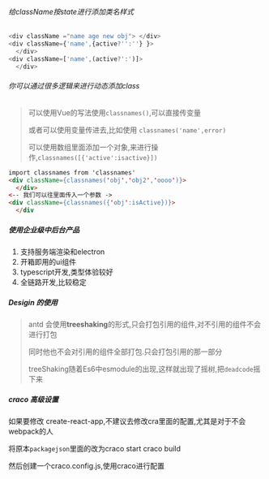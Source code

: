 ###### 给className按state进行添加类名样式

```js
<div className ="name age new obj"> </div>
<div className={'name',{active?'':''} }>
  </div>
<div className=['name',(active?':')]>
  </div>
```

###### 你可以通过很多逻辑来进行动态添加class

> 可以使用Vue的写法使用`classnames()`,可以直接传变量
>
> 或者可以使用变量传进去,比如使用 `classnames('name',error)`
>
> 可以使用数组里面添加一个对象,来进行操作,`classnames([{'active':isactive}])`

```html
import classnames from 'classnames'
<div className={classnames('obj','obj2','oooo')}>
  </div>
<-- 我们可以往里面传入一个参数 ->
<div className={classnames({'obj':isActive})}>
  </div
```

##### 使用企业级中后台产品

1. 支持服务端渲染和electron
2. 开箱即用的ui组件
3. typescript开发,类型体验较好
4. 全链路开发,比较稳定

##### Desigin 的使用

> antd 会使用**treeshaking**的形式,只会打包引用的组件,对不引用的组件不会进行打包
>
> 同时他也不会对引用的组件全部打包.只会打包引用的那一部分
>
> treeShaking随着Es6中esmodule的出现,这样就出现了摇树,把`deadcode`摇下来

##### craco 高级设置

如果要修改 create-react-app,不建议去修改cra里面的配置,尤其是对于不会webpack的人

将原本`packagejson`里面的改为craco start craco build

然后创建一个craco.config.js,使用craco进行配置
